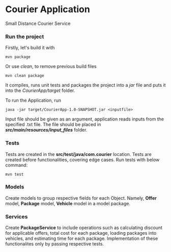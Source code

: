 # Courier Application
Small Distance Courier Service

### Run the project

Firstly, let's build it with 
    
    mvn package

Or use _clean_, to remove previous build files

    mvn clean package

It compiles, runs unit tests and packages the project into a _jar_ file and puts it into the _CourierApp/target_ folder.

To run the Application, run

    java -jar target/CourierApp-1.0-SNAPSHOT.jar <inputfile>

Input file should be given as an argument, application reads inputs from the specified .txt file. The file should be placed in _**src/main/resources/input_files**_ folder.

### Tests

Tests are created in the **src/test/java/com.courier** location. Tests are created before functionalities, covering edge cases.
Run tests with below command:

    mvn test

### Models

Create models to group respective fields for each Object.
Namely, **Offer** model, **Package** model, **Vehicle** model in a model package.

### Services

Create **PackageService** to include operations such as calculating discount for applicable offers, total cost for each package, loading packages into vehicles, and estimating time for each package.
Implementation of these functionalites only by passing respective tests.